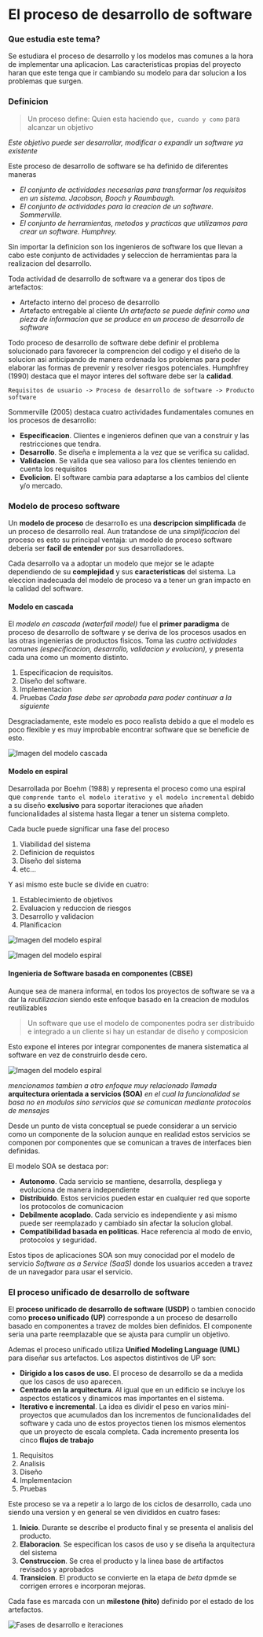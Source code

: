 # El proceso de desarrollo de **software**

### Que estudia este tema?

Se estudiara el proceso de desarrollo y los modelos mas comunes a la hora de implementar una aplicacion. Las caracteristicas propias del proyecto haran que este tenga que ir cambiando su modelo para dar solucion a los problemas que surgen.

### Definicion

> Un proceso define: Quien esta haciendo `que, cuando y como` para alcanzar un objetivo

*Este objetivo puede ser desarrollar, modificar o expandir un software ya existente*

Este proceso de desarrollo de software se ha definido de diferentes maneras
- *El conjunto de actividades necesarias para transformar los requisitos en un sistema. Jacobson, Booch y Raumbaugh.*
- *El conjunto de actividades para la creacion de un software. Sommerville.*
- *El conjunto de herramientas, metodos y practicas que utilizamos para crear un software. Humphrey.*

Sin importar la definicion son los ingenieros de software los que llevan a cabo este conjunto de actividades y seleccion de herramientas para la realizacion del desarrollo.

Toda actividad de desarrollo de software va a generar dos tipos de artefactos:
- Artefacto interno del proceso de desarrollo
- Artefacto entregable al cliente
*Un artefacto se puede definir como una pieza de informacion que se produce en un proceso de desarrollo de software*

Todo proceso de desarrollo de software debe definir el problema solucionado para favorecer la comprencion del codigo y el diseño de la solucion asi anticipando de manera ordenada los problemas para poder elaborar las formas de prevenir y resolver riesgos potenciales. Humphfrey (1990) destaca que el mayor interes del software debe ser la **calidad**.

`Requisitos de usuario -> Proceso de desarrollo de software -> Producto software`

Sommerville (2005) destaca cuatro actividades fundamentales comunes en los procesos de desarrollo:

- **Especificacion**. Clientes e ingenieros definen que van a construir y las restricciones que tendra.
- **Desarrollo**. Se diseña e implementa a la vez que se verifica su calidad.
- **Validacion**. Se valida que sea valioso para los clientes teniendo en cuenta los requisitos
- **Evolicion**. El software cambia para adaptarse a los cambios del cliente y/o mercado.

### Modelo de proceso software

Un **modelo de proceso** de desarrollo es una **descripcion simplificada** de un proceso de desarrollo real. Aun tratandose de una *simplificacion* del proceso es esto su principal ventaja: un modelo de proceso software deberia ser **facil de entender** por sus desarrolladores.

Cada desarrollo va a adoptar un modelo que mejor se le adapte dependiendo de su **complejidad** y sus **caracteristicas** del sistema. La eleccion inadecuada del modelo de proceso va a tener un gran impacto en la calidad del software.

#### Modelo en cascada

El *modelo en cascada (waterfall model)* fue el **primer paradigma** de proceso de desarrollo de software y se deriva de los procesos usados en las otras ingenierias de productos fisicos. Toma las *cuatro actividades comunes (especificacion, desarrollo, validacion y evolucion),* y presenta cada una como un momento distinto.

1. Especificacion de requisitos.
2. Diseño del software.
3. Implementacion
4. Pruebas
*Cada fase debe ser aprobada para poder continuar a la siguiente*

Desgraciadamente, este modelo es poco realista debido a que el modelo es poco flexible y es muy improbable encontrar software que se beneficie de esto.

![Imagen del modelo cascada](./images/ing_sof_lectura-2_1.png)

#### Modelo en espiral

Desarrollada por Boehm (1988) y representa el proceso como una espiral que `comprende tanto el modelo iterativo y el modelo incremental` debido a su diseño **exclusivo** para soportar iteraciones que añaden funcionalidades al sistema hasta llegar a tener un sistema completo.

Cada bucle puede significar una fase del proceso

1. Viabilidad del sistema
2. Definicion de requistos
3. Diseño del sistema
4. etc...

Y asi mismo este bucle se divide en cuatro:

1. Establecimiento de objetivos
2. Evaluacion y reduccion de riesgos
3. Desarrollo y validacion
4. Planificacion

![Imagen del modelo espiral](./images/ing_sof_lectura-2_2.png)

![Imagen del modelo espiral](./images/ing_sof_lectura-2_3.png)

#### Ingenieria de Software basada en componentes (CBSE)

Aunque sea de manera informal, en todos los proyectos de software se va a dar la *reutilizacion* siendo este enfoque basado en la creacion de modulos reutilizables

> Un software que use el modelo de componentes podra ser distribuido e integrado a un cliente si hay un estandar de diseño y composicion

Esto expone el interes por integrar componentes de manera sistematica al software en vez de construirlo desde cero.

![Imagen del modelo espiral](./images/ing_sof_lectura-2_4.png)

*mencionamos tambien a otro enfoque muy relacionado llamada* **arquitectura orientada a servicios (SOA)** *en el cual la funcionalidad se basa no en modulos sino servicios que se comunican mediante protocolos de mensajes*

Desde un punto de vista conceptual se puede considerar a un servicio como un componente de la solucion aunque en realidad estos servicios se componen por componentes que se comunican a traves de interfaces bien definidas.

El modelo SOA se destaca por:
- **Autonomo**. Cada servicio se mantiene, desarrolla, despliega y evoluciona de manera independiente
- **Distribuido**. Estos servicios pueden estar en cualquier red que soporte los protocolos de comunicacion
- **Debilmente acoplado**. Cada servicio es independiente y asi mismo puede ser reemplazado y cambiado sin afectar la solucion global.
- **Compatibilidad basada en politicas**. Hace referencia al modo de envio, protocolos y seguridad.

Estos tipos de aplicaciones SOA son muy conocidad por el modelo de servicio *Software as a Service (SaaS)* donde los usuarios acceden a travez de un navegador para usar el servicio.

### El proceso unificado de desarrollo de software

El **proceso unificado de desarrollo de software (USDP)** o tambien conocido como **proceso unificado (UP)** corresponde a un proceso de desarrollo basado en componentes a travez de moldes bien definidos. El componente seria una parte reemplazable que se ajusta para cumplir un objetivo.

Ademas el proceso unificado utiliza **Unified Modeling Language (UML)** para diseñar sus artefactos. Los aspectos distintivos de UP son:
- **Dirigido a los casos de uso**. El proceso de desarrollo se da a medida que los casos de uso aparecen.
- **Centrado en la arquitectura**. Al igual que en un edificio se incluye los aspectos estaticos y dinamicos mas importantes en el sistema.
- **Iterativo e incremental**. La idea es dividir el peso en varios mini-proyectos que acumulados dan los incrementos de funcionalidades del software y cada uno de estos proyectos tienen los mismos elementos que un proyecto de escala completa. Cada incremento presenta los cinco **flujos de trabajo**

1. Requisitos
2. Analisis
3. Diseño 
4. Implementacion
5. Pruebas

Este proceso se va a repetir a lo largo de los ciclos de desarrollo, cada uno siendo una version y en general se ven divididos en cuatro fases:

1. **Inicio**. Durante se describe el producto final y se presenta el analisis del producto.
2. **Elaboracion**. Se especifican los casos de uso y se diseña la arquitectura del sistema
3. **Construccion**. Se crea el producto y la linea base de artifactos revisados y aprobados
4. **Transicion**. El producto se convierte en la etapa de *beta* dpmde se corrigen errores e incorporan mejoras.

Cada fase es marcada con un **milestone (hito)** definido por el estado de los artefactos.

![Fases de desarrollo e iteraciones](./images/ing_sof_lectura-2_5.png)

